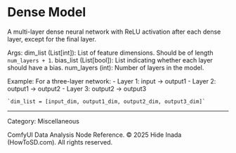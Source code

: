 # Dense Model
A multi-layer dense neural network with ReLU activation after each dense layer, except for the final layer.

Args:
    dim_list (List[int]): List of feature dimensions. Should be of length `num_layers + 1`.
    bias_list (List[bool]): List indicating whether each layer should have a bias.
    num_layers (int): Number of layers in the model.

Example:
    For a three-layer network:
    - Layer 1: input -> output1
    - Layer 2: output1 -> output2
    - Layer 3: output2 -> output3
    
    `dim_list = [input_dim, output1_dim, output2_dim, output3_dim]`

<HR>
Category: Miscellaneous

ComfyUI Data Analysis Node Reference. © 2025 Hide Inada (HowToSD.com). All rights reserved.
